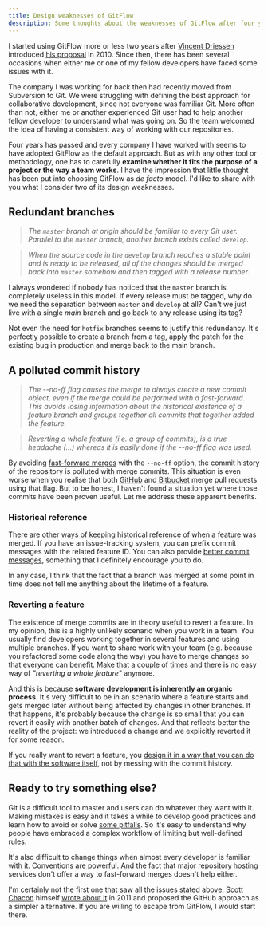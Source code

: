 ```yaml
---
title: Design weaknesses of GitFlow
description: Some thoughts about the weaknesses of GitFlow after four years using it
---
```

I started using GitFlow more or less two years after [Vincent Driessen](https://twitter.com/nvie) introduced [his proposal](http://nvie.com/posts/a-successful-git-branching-model/) in 2010. Since then, there has been several occasions when either me or one of my fellow developers have faced some issues with it.

<!--more-->

The company I was working for back then had recently moved from Subversion to Git. We were struggling with defining the best approach for collaborative development, since not everyone was familiar Git. More often than not, either me or another experienced Git user had to help another fellow developer to understand what was going on. So the team welcomed the idea of having a consistent way of working with our repositories.

Four years has passed and every company I have worked with seems to have adopted GitFlow as the default approach. But as with any other tool or methodology, one has to carefully **examine whether it fits the purpose of a project or the way a team works**. I have the impression that little thought has been put into choosing GitFlow as *de facto* model. I'd like to share with you what I consider two of its design weaknesses.


## Redundant branches
> *The `master` branch at origin should be familiar to every Git user. Parallel to the `master` branch, another branch exists called `develop`.*

> *When the source code in the `develop` branch reaches a stable point and is ready to be released, all of the changes should be merged back into `master` somehow and then tagged with a release number.*

I always wondered if nobody has noticed that the `master` branch is completely useless in this model. If every release must be tagged, why do we need the separation between `master` and `develop` at all? Can't we just live with a single *main* branch and go back to any release using its tag?

Not even the need for `hotfix` branches seems to justify this redundancy. It's perfectly possible to create a branch from a tag, apply the patch for the existing bug in production and merge back to the main branch.


## A polluted commit history
> *The --no-ff flag causes the merge to always create a new commit object, even if the merge could be performed with a fast-forward. This avoids losing information about the historical existence of a feature branch and groups together all commits that together added the feature.*

> *Reverting a whole feature (i.e. a group of commits), is a true headache (...) whereas it is easily done if the --no-ff flag was used.*

By avoiding [fast-forward merges](http://git-scm.com/docs/git-merge#_fast_forward_merge) with the `--no-ff` option, the commit history of the repository is polluted with merge commits. This situation is even worse when you realise that both [GitHub](https://help.github.com/articles/merging-a-pull-request/) and [Bitbucket](https://bitbucket.org/site/master/issues/6106/forced-non-fast-forward-merge-of-pull) merge pull requests using that flag. But to be honest, I haven't found a situation yet where those commits have been proven useful. Let me address these apparent benefits.

### Historical reference
There are other ways of keeping historical reference of when a feature was merged. If you have an issue-tracking system, you can prefix commit messages with the related feature ID. You can also provide [better commit messages](http://chris.beams.io/posts/git-commit/), something that I definitely encourage you to do.

In any case, I think that the fact that a branch was merged at some point in time does not tell me anything about the lifetime of a feature.

### Reverting a feature
The existence of merge commits are in theory useful to revert a feature. In my opinion, this is a highly unlikely scenario when you work in a team. You usually find developers working together in several features and using multiple branches. If you want to share work with your team (e.g. because you refactored some code along the way) you have to merge changes so that everyone can benefit. Make that a couple of times and there is no easy way of *"reverting a whole feature"* anymore.

And this is because **software development is inherently an organic process**. It's very difficult to be in an scenario where a feature starts and gets merged later without being affected by changes in other branches. If that happens, it's probably because the change is so small that you can revert it easily with another batch of changes. And that reflects better the reality of the project: we introduced a change and we explicitly reverted it for some reason.

If you really want to revert a feature, you [design it in a way that you can do that with the software itself](http://martinfowler.com/articles/feature-toggles.html), not by messing with the commit history.


## Ready to try something else?
Git is a difficult tool to master and users can do whatever they want with it. Making mistakes is easy and it takes a while to develop good practices and learn how to avoid or solve [some pitfalls](http://stackoverflow.com/q/9264314/592454). So it's easy to understand why people have embraced a complex workflow of limiting but well-defined rules.

It's also difficult to change things when almost every developer is familiar with it. Conventions are powerful. And the fact that major repository hosting services don't offer a way to fast-forward merges doesn't help either.

I'm certainly not the first one that saw all the issues stated above. [Scott Chacon](https://twitter.com/chacon) himself [wrote about it](http://scottchacon.com/2011/08/31/github-flow.html) in 2011 and proposed the GitHub approach as a simpler alternative. If you are willing to escape from GitFlow, I would start there.
